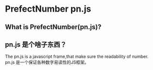# PrefectNumber pn.js
## What is PrefectNumber(pn.js)?
## pn.js 是个啥子东西？
The pn.js is a javascript frame,that make sure the readability of number.  
pn.js 是一个保证各种数字易读性的JS框架。  


